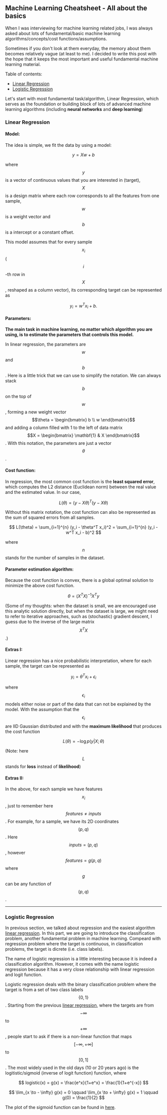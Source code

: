 ## Machine Learning Cheatsheet - All about the basics

When I was interviewing for machine learning related jobs, I was always asked about lots of fundamental/basic machine learning algorithms/concepts/cost functions/assumptions. 

Sometimes if you don't look at them everyday, the memory about them becomes relatively vague (at least to me). I decided to write this post with the hope that it keeps the most important and useful fundamental machine learning material.

Table of contents:

- [Linear Regression](#linear_regression)
- [Logistic Regression](#logistic_regression)

Let's start with most fundamental task/algorithm, Linear Regression, which serves as the foundation or building block of lots of advanced machine learning algorithms (including **neural networks** and **deep learning**)


<a name='linear_regression'></a>
### Linear Regression

#### Model:

The idea is simple, we fit the data by using a model:

$$
y = Xw + b
$$

where $$y$$ is a vector of continuous values that you are interested in (target), $$X$$ is a design matrix where each row corresponds to all the features from one sample, $$w$$ is a weight vector and $$b$$ is a intercept or a constant offset.

This model assumes that for every sample $$x_i$$ ($$i$$-th row in $$X$$, reshaped as a column vector), its corresponding target can be represented as 

$$
y_i = w^Tx_i + b.
$$

#### Parameters:

**The main task in machine learning, no matter which algorithm you are using, is to estimate the parameters that controls this model.**

In linear regression, the parameters are $$w$$ and $$b$$. Here is a little trick that we can use to simplify the notation. We can always stack $$b$$ on the top of $$w$$, forming a new weight vector $$\theta = \begin{bmatrix} b \\ w \end{bmatrix}$$ and adding a column filled with 1 to the left of data matrix $$X = \begin{bmatrix} \mathbf{1} & X \end{bmatrix}$$. With this notation, the parameters are just a vector $$\theta$$.

#### Cost function:

In regression, the most common cost function is the **least squared error**, which computes the L2 distance (Euclidean norm) between the real value and the estimated value. In our case,

$$
L(\theta) = \left( y - X \theta \right)^T \left( y - X \theta \right)
$$

Without this matrix notation, the cost function can also be represented as the sum of squared errors from all samples.

$$
L(\theta) = \sum_{i=1}^{n} (y_i - \theta^T x_i)^2 = \sum_{i=1}^{n} (y_i - w^T x_i - b)^2
$$

where $$n$$ stands for the number of samples in the dataset.

#### Parameter estimation algorithm:

Because the cost function is convex, there is a global optimal solution to minimize the above cost function.

$$
\theta = \left( X^T X \right)^{-1} X^T y
$$

(Some of my thoughts: when the dataset is small, we are encouraged use this analytic solution directly, but when the dataset is large, we might need to refer to iterative approaches, such as (stochastic) gradient descent, I guess due to the inverse of the large matrix $$X^TX$$.)

#### Extras I:

Linear regression has a nice probabilistic interpretation, where for each sample, the target can be represented as 

$$
y_i = \theta^T x_i + \epsilon_i
$$

where $$\epsilon_i$$ models either noise or part of the data that can not be explained by the model. With the assumption that the $$\epsilon_i$$ are IID Gaussian distributed and with the **maximum likelihood** that produces the cost function

$$
L(\theta) = - \log p(y | X ; \theta)
$$

(Note: here $$L$$ stands for **loss** instead of **likelihood**)

#### Extras II:

In the above, for each sample we have features $$x_i$$, just to remember here $$ features \ne inputs$$. For example, for a sample, we have its 2D coordinates $$(p, q)$$. Here $$inputs = (p, q)$$, however $$features = g(p, q)$$ where $$g$$ can be any function of $$(p, q)$$.


---


<a name='logistic_regression'></a>
### Logistic Regression

In previous section, we talked about regression and the easiest algorithm [linear regression](#linear_regression). In this part, we are going to introduce the classification problem, another fundamental problem in machine learning. Compeard with regression problem where the target is continuous, in classification problems, the target is dicrete (i.e. class labels).

The name of logistic regression is a little interesting because it is indeed a classification algorithm. However, it comes with the name logistic regression because it has a very close relationship with linear regression and logit function.

Logistic regression deals with the binary classification problem where the target is  from a set of two class labels $$\{0, 1\}$$. Starting from the previous [linear regression](#linear_regression), where the targets are from $$- \infty$$ to $$+ \infty$$, people start to ask if there is a non-linear function that maps $$[ - \infty, + \infty ]$$ to $$[0, 1]$$. The most widely used in the old days (10 or 20 years ago) is the logitistic/sigmoid (inverse of logit function) function, where 

$$
logistic(x) = g(x) = \frac{e^x}{1+e^x} = \frac{1}{1+e^{-x}}
$$

$$
\lim_{x \to - \infty} g(x) = 0 \qquad \lim_{x \to + \infty} g(x) = 1 \qquad g(0) = \frac{1}{2}
$$

The plot of the sigmoid function can be found in [here](#https://en.wikipedia.org/wiki/Sigmoid_function).



